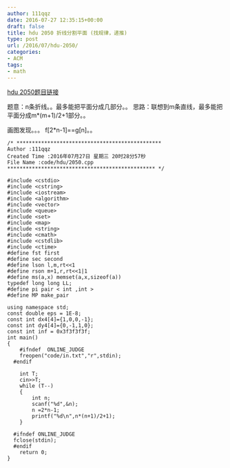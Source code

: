 ```yaml
---
author: 111qqz
date: 2016-07-27 12:35:15+00:00
draft: false
title: hdu 2050 折线分割平面 (找规律，递推)
type: post
url: /2016/07/hdu-2050/
categories:
- ACM
tags:
- math
---
```


[hdu 2050题目链接](http://acm.hdu.edu.cn/showproblem.php?pid=2050)

题意：n条折线。。最多能把平面分成几部分。。
思路：联想到m条直线，最多能把平面分成m*(m+1)/2+1部分。。

画图发现。。。 f[2*n-1]==g[n]。。





 

    
    /* ***********************************************
    Author :111qqz
    Created Time :2016年07月27日 星期三 20时28分57秒
    File Name :code/hdu/2050.cpp
    ************************************************ */
    
    #include <cstdio>
    #include <cstring>
    #include <iostream>
    #include <algorithm>
    #include <vector>
    #include <queue>
    #include <set>
    #include <map>
    #include <string>
    #include <cmath>
    #include <cstdlib>
    #include <ctime>
    #define fst first
    #define sec second
    #define lson l,m,rt<<1
    #define rson m+1,r,rt<<1|1
    #define ms(a,x) memset(a,x,sizeof(a))
    typedef long long LL;
    #define pi pair < int ,int >
    #define MP make_pair
    
    using namespace std;
    const double eps = 1E-8;
    const int dx4[4]={1,0,0,-1};
    const int dy4[4]={0,-1,1,0};
    const int inf = 0x3f3f3f3f;
    int main()
    {
    	#ifndef  ONLINE_JUDGE 
    	freopen("code/in.txt","r",stdin);
      #endif
    
    	int T;
    	cin>>T;
    	while (T--)
    	{
    	    int n;
    	    scanf("%d",&n);
    	    n =2*n-1;
    	    printf("%d\n",n*(n+1)/2+1);
    	}
    
      #ifndef ONLINE_JUDGE  
      fclose(stdin);
      #endif
        return 0;
    }
    




